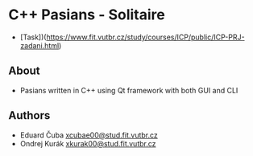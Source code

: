 # C++ Pasians - Solitaire
* [Task])(https://www.fit.vutbr.cz/study/courses/ICP/public/ICP-PRJ-zadani.html)

## About
* Pasians written in C++ using Qt framework with both GUI and CLI

## Authors
* Eduard Čuba <xcubae00@stud.fit.vutbr.cz>
* Ondrej Kurák <xkurak00@stud.fit.vutbr.cz>

